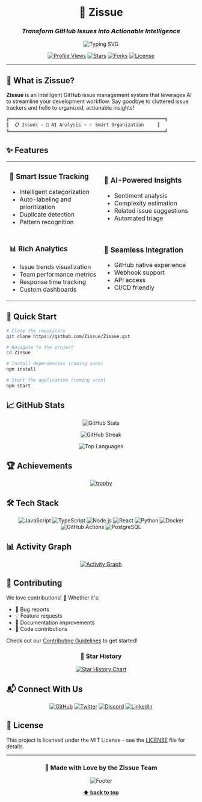 <div align="center">

# 🎯 Zissue

### *Transform GitHub Issues into Actionable Intelligence*

<img src="https://readme-typing-svg.herokuapp.com?font=Fira+Code&size=22&duration=3000&pause=1000&color=3B82F6&center=true&vCenter=true&width=435&lines=Intelligent+Issue+Management;Powered+by+AI;Open+Source+%E2%9D%A4%EF%B8%8F" alt="Typing SVG" />

[![Profile Views](https://komarev.com/ghpvc/?username=zissue&style=for-the-badge&color=blue)](https://github.com/Zissue)
[![Stars](https://img.shields.io/github/stars/Zissue/Zissue?style=for-the-badge&logo=github&color=yellow)](https://github.com/Zissue/Zissue/stargazers)
[![Forks](https://img.shields.io/github/forks/Zissue/Zissue?style=for-the-badge&logo=github&color=green)](https://github.com/Zissue/Zissue/network/members)
[![License](https://img.shields.io/github/license/Zissue/Zissue?style=for-the-badge&color=purple)](LICENSE)

</div>

---

## 🌟 What is Zissue?

**Zissue** is an intelligent GitHub issue management system that leverages AI to streamline your development workflow. Say goodbye to cluttered issue trackers and hello to organized, actionable insights!

```ascii
╔══════════════════════════════════════════════════════════╗
║  📋 Issues → 🤖 AI Analysis → ✨ Smart Organization     ║
╚══════════════════════════════════════════════════════════╝
```

## ✨ Features

<table>
<tr>
<td width="50%">

### 🎯 Smart Issue Tracking
- Intelligent categorization
- Auto-labeling and prioritization
- Duplicate detection
- Pattern recognition

</td>
<td width="50%">

### 🤖 AI-Powered Insights
- Sentiment analysis
- Complexity estimation
- Related issue suggestions
- Automated triage

</td>
</tr>
<tr>
<td width="50%">

### 📊 Rich Analytics
- Issue trends visualization
- Team performance metrics
- Response time tracking
- Custom dashboards

</td>
<td width="50%">

### 🔗 Seamless Integration
- GitHub native experience
- Webhook support
- API access
- CI/CD friendly

</td>
</tr>
</table>

## 🚀 Quick Start

```bash
# Clone the repository
git clone https://github.com/Zissue/Zissue.git

# Navigate to the project
cd Zissue

# Install dependencies (coming soon)
npm install

# Start the application (coming soon)
npm start
```

## 📈 GitHub Stats

<div align="center">

![GitHub Stats](https://github-readme-stats.vercel.app/api?username=Zissue&show_icons=true&theme=tokyonight&hide_border=true&bg_color=0D1117&title_color=3B82F6&icon_color=3B82F6&text_color=FFFFFF)

![GitHub Streak](https://github-readme-streak-stats.herokuapp.com/?user=Zissue&theme=tokyonight&hide_border=true&background=0D1117&stroke=3B82F6&ring=3B82F6&fire=F59E0B&currStreakLabel=3B82F6)

![Top Languages](https://github-readme-stats.vercel.app/api/top-langs/?username=Zissue&layout=compact&theme=tokyonight&hide_border=true&bg_color=0D1117&title_color=3B82F6&text_color=FFFFFF)

</div>

## 🏆 Achievements

<div align="center">

[![trophy](https://github-profile-trophy.vercel.app/?username=Zissue&theme=tokyonight&no-frame=true&no-bg=true&column=7&margin-w=15&margin-h=15)](https://github.com/Zissue)

</div>

## 🛠️ Tech Stack

<div align="center">

![JavaScript](https://img.shields.io/badge/JavaScript-F7DF1E?style=for-the-badge&logo=javascript&logoColor=black)
![TypeScript](https://img.shields.io/badge/TypeScript-3178C6?style=for-the-badge&logo=typescript&logoColor=white)
![Node.js](https://img.shields.io/badge/Node.js-339933?style=for-the-badge&logo=node.js&logoColor=white)
![React](https://img.shields.io/badge/React-61DAFB?style=for-the-badge&logo=react&logoColor=black)
![Python](https://img.shields.io/badge/Python-3776AB?style=for-the-badge&logo=python&logoColor=white)
![Docker](https://img.shields.io/badge/Docker-2496ED?style=for-the-badge&logo=docker&logoColor=white)
![GitHub Actions](https://img.shields.io/badge/GitHub_Actions-2088FF?style=for-the-badge&logo=github-actions&logoColor=white)
![PostgreSQL](https://img.shields.io/badge/PostgreSQL-4169E1?style=for-the-badge&logo=postgresql&logoColor=white)

</div>

## 📊 Activity Graph

<div align="center">

[![Activity Graph](https://github-readme-activity-graph.vercel.app/graph?username=Zissue&theme=tokyo-night&hide_border=true&bg_color=0D1117&color=3B82F6&line=3B82F6&point=FFFFFF)](https://github.com/Zissue)

</div>

## 🤝 Contributing

We love contributions! 💙 Whether it's:

- 🐛 Bug reports
- 💡 Feature requests
- 📖 Documentation improvements
- 🔧 Code contributions

Check out our [Contributing Guidelines](CONTRIBUTING.md) to get started!

<div align="center">

### 🌟 Star History

[![Star History Chart](https://api.star-history.com/svg?repos=Zissue/Zissue&type=Date&theme=dark)](https://star-history.com/#Zissue/Zissue&Date)

</div>

## 📬 Connect With Us

<div align="center">

[![GitHub](https://img.shields.io/badge/GitHub-181717?style=for-the-badge&logo=github&logoColor=white)](https://github.com/Zissue)
[![Twitter](https://img.shields.io/badge/Twitter-1DA1F2?style=for-the-badge&logo=twitter&logoColor=white)](https://twitter.com/Zissue)
[![Discord](https://img.shields.io/badge/Discord-5865F2?style=for-the-badge&logo=discord&logoColor=white)](https://discord.gg/zissue)
[![LinkedIn](https://img.shields.io/badge/LinkedIn-0A66C2?style=for-the-badge&logo=linkedin&logoColor=white)](https://linkedin.com/company/zissue)

</div>

## 📄 License

This project is licensed under the MIT License - see the [LICENSE](LICENSE) file for details.

---

<div align="center">

### 💖 Made with Love by the Zissue Team

![Footer](https://capsule-render.vercel.app/api?type=waving&color=gradient&customHexList=3B82F6,F59E42,10B981&height=100&section=footer&text=Thank%20You!&fontSize=40&fontAlignY=70&animation=twinkling)

**[⬆ back to top](#-zissue)**

</div>
